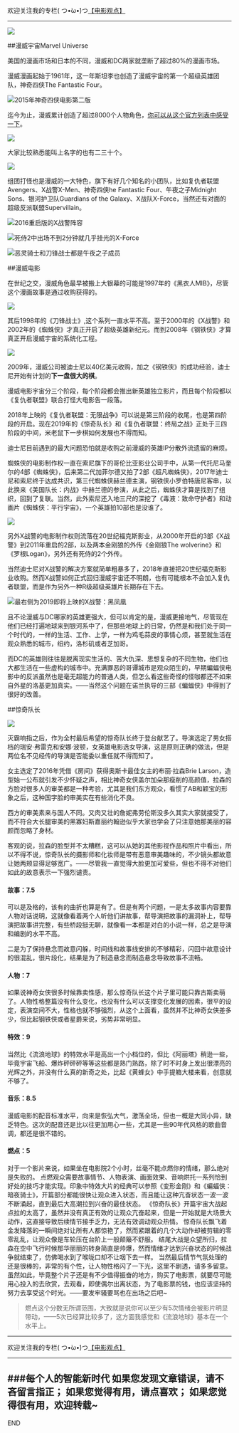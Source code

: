 欢迎关注我的专栏( つ•̀ω•́)つ[【电影观点】](https://www.jianshu.com/c/0c717dc93bed)

---

![](imgs/4324074-9f8a61b8bb15c75d.png?imageMogr2/auto-orient/strip%7CimageView2/2/w/1240)

##漫威宇宙Marvel Universe

美国的漫画市场和日本的不同，漫威和DC两家就垄断了超过80%的漫画市场。

漫威漫画起始于1961年，这一年斯坦李也创造了漫威宇宙的第一个超级英雄团队，神奇四侠The Fantastic Four。

![2015年神奇四侠电影第二版](imgs/4324074-d00f56e918f26314.png?imageMogr2/auto-orient/strip%7CimageView2/2/w/1240)


迄今为止，漫威累计创造了超过8000个人物角色，[你可以从这个官方列表中感受一下](https://www.marvel.com/comics/characters)。

![](imgs/4324074-c5cd5878ef727d19.png?imageMogr2/auto-orient/strip%7CimageView2/2/w/1240)

大家比较熟悉能叫上名字的也有二三十个。

![](imgs/4324074-cab0f1bd7e128dfc.png?imageMogr2/auto-orient/strip%7CimageView2/2/w/1240)

组团打怪也是漫威的一大特色，旗下有好几个知名的小团队，比如复仇者联盟Avengers、X战警X-Men、神奇四侠he Fantastic Four、午夜之子Midnight Sons、银河护卫队Guardians of the Galaxy、X战队X-Force，当然还有对面的超级反派联盟Supervillain。

![2016重启版的X战警阵容](imgs/4324074-3c56d25af61d419b.png?imageMogr2/auto-orient/strip%7CimageView2/2/w/1240)

![死侍2中出场不到2分钟就几乎挂光的X-Force](imgs/4324074-c8e885315c241f2d.png?imageMogr2/auto-orient/strip%7CimageView2/2/w/1240)

![恶灵骑士和刀锋战士都是午夜之子成员](imgs/4324074-f06920b888b912bf.png?imageMogr2/auto-orient/strip%7CimageView2/2/w/1240)

##漫威电影

在世纪之交，漫威角色最早被搬上大银幕的可能是1997年的《黑衣人MIB》，尽管这个漫画故事是通过收购获得的。

![](imgs/4324074-9e8ed8fe13bc6693.png?imageMogr2/auto-orient/strip%7CimageView2/2/w/1240)

其后1998年的《刀锋战士》,这个系列一直水平不高。至于2000年的《X战警》和2002年的《蜘蛛侠》才真正开启了超级英雄新纪元。而到2008年《钢铁侠》才算真正开启漫威宇宙的系统化工程。

![](imgs/4324074-755e59c06a2a5298.png?imageMogr2/auto-orient/strip%7CimageView2/2/w/1240)

2009年，漫威公司被迪士尼以40亿美元收购，加之《钢铁侠》的成功经验，迪士尼开始有计划的**下一盘很大的棋**。

漫威电影宇宙分三个阶段，每个阶段都会推出新英雄独立影片，而且每个阶段都以《复仇者联盟》联合打怪大电影告一段落。

2018年上映的《复仇者联盟：无限战争》可以说是第三阶段的收尾，也是第四阶段的开启。现在2019年的《惊奇队长》和《复仇者联盟：终局之战》正处于三四阶段的中间，米老鼠下一步棋如何发展也不得而知。

迪士尼目前遇到的最大问题恐怕就是收购之前漫威的英雄IP分散外流遗留的麻烦。

蜘蛛侠的电影制作权一直在索尼旗下的哥伦比亚影业公司手中，从第一代托尼马奎尔的4部《蜘蛛侠》，后来第二代加菲尔德又拍了2部《超凡蜘蛛侠》，2017年迪士尼和索尼终于达成共识，第三代蜘蛛侠赫兰德主演，钢铁侠小罗伯特唐尼客串，以此换来《美国队长：内战》中赫兰德的参演，从此之后，蜘蛛侠才算是找到了组织，回到了复联。当然，此外索尼还入地三尺的深挖了《毒液：致命守护者》和动画片《蜘蛛侠：平行宇宙》，一个英雄拍10部也是没谁了。

![](imgs/4324074-3330ca97ff2c5c04.png?imageMogr2/auto-orient/strip%7CimageView2/2/w/1240)

另外X战警的电影制作权则流落在20世纪福克斯影业，从2000年开启的3部《X战警》到2011年重启的2部，以及两本金刚狼的外传《金刚狼The wolverine》和《罗根Logan》，另外还有死侍的2个外传。

当然迪士尼对X战警的解决方案就简单粗暴多了，2018年直接把20世纪福克斯影业收购。然而X战警如何正式回归漫威宇宙还不明朗，也有可能根本不会加入复仇者联盟，而是作为另外一种R级超级英雄片长期存在下去。

![最右侧为2019即将上映的X战警：黑凤凰](imgs/4324074-7e5ae6c53b477bb3.png?imageMogr2/auto-orient/strip%7CimageView2/2/w/1240)

且不论漫威与DC哪家的英雄更强大，但可以肯定的是，漫威更接地气，尽管现在他们已经打遍地球来到银河系中了，但那些地球上的日常，仍然是和我们处于同一个时代的，一样的生活、工作、上学，一样为鸡毛蒜皮的事情心烦，甚至就生活在观众熟悉的城市，纽约，洛杉矶或者芝加哥。

而DC的英雄则往往是脱离现实生活的、苦大仇深、思想复杂的不同生物，他们也大都生活在一些虚构的城市中。充满罪恶的哥谭城市是观众陌生的，早期蝙蝠侠电影中的反派虽然也是毫无超能力的普通人类，但怎么看这些奇怪的怪咖都还不如来自外星的洛基更加真实。——当然这个问题在诺兰执导的三部《蝙蝠侠》中得到了很好的改善。

##惊奇队长

![](imgs/4324074-c1ee92c60bed37f6.png?imageMogr2/auto-orient/strip%7CimageView2/2/w/1240)

灭霸响指之后，作为全村最后希望的惊奇队长终于登台献艺了。导演选定了男女搭档的瑞安·弗雷克和安娜·波顿，女英雄电影选女导演，这是原则正确的做法，但是两位名不见经传的导演是否能委以重任就不得而知了。

女主选定了2016年凭借《房间》获得奥斯卡最佳女主的布丽·拉森Brie Larson，造型始一公布就引发不少怀疑之声，相比神奇女侠盖尔加朵那瘦削的高颜值，拉森的方脸对很多人的审美都是一种考验，尤其是我们东方观众，看惯了AB和颖宝的形象之后，这种国字脸的审美实在有些消化不良。

西方的审美素来与国人不同。又肉又壮的詹妮弗劳伦斯没多久其实大家就接受了，而不符合大长腿审美的黑寡妇斯嘉丽约翰逊似乎大家也学会了只注意她那美丽的容颜而忽略了身材。

客观的说，拉森的脸型并不太糟糕，这可以从她的其他影视作品和照片中看出，所以不得不说，惊奇队长的摄影师和化妆师是带有恶意审美趣味的，不少镜头都故意让她两颊显得足够宽广。——尽管我一直觉得大脸更加可爱些，但也不得不对他们如此的故意表示一下强烈谴责。

#### 故事：7.5

可以是及格的，该有的曲折也算是有了。但是有两个问题，一是太多故事内容要靠人物对话说明，这就像看着两个人听他们讲故事，帮导演把故事的漏洞补上，帮导演把故事讲完整，有些桥段挺无聊，就像看一本都是对白的小说一样，总之是导演和编剧的水平不高。

二是为了保持悬念而故意闪躲，时间线和故事线安排的不够精彩，闪回中故意设计的很混乱，很片段化，结果是为了制造悬念而制造悬念导致故事不流畅。

#### 人物：7

如果说神奇女侠很多时候靠卖性感，那么惊奇队长这个片子里可能只靠古斯卖萌了。人物性格整篇没有什么变化，也没有什么可以支撑变化发展的因素，很平的设定，表演空间不大，性格也就不够强烈，从这个上面看，虽然并不比神奇女侠差多少，但比起钢铁侠或者星爵来说，劣势非常明显。

#### 特效：9

当然比《流浪地球》的特效水平是高出一个小档位的，但比《阿丽塔》稍逊一些，毕竟宇宙飞船、爆炸砰砰砰等等这些都是熟门熟路，除了时不时身上发出很漂亮的光辉之外，并没有什么真的新奇之处，比起《黄蜂女》中手提箱大楼来看，创意就不够了。

#### 音乐：8.5

漫威电影的配音标准水平，向来是恢弘大气，激荡全场，但也一概是大同小异，缺乏特色。这次的配音还是比以往更加用心一些，尤其是一些90年代风格的歌曲音调，都还是很不错的。

#### 燃点：5

对于一个影片来说，如果坐在电影院2个小时，丝毫不能点燃你的情绪，那么绝对是失败的。
点燃观众需要故事情节、人物表演、画面效果、音响烘托一系列恰到好处的技巧才能实现。印象中特效大片的经典可以参照《变形金刚》和《蝙蝠侠：暗夜骑士》，开篇部分都能很快让观众进入状态，而且能让这种亢奋状态一波一波不断涌起，直到最后大高潮拉到兴奋的最佳状态。
《惊奇队长》开篇宇宙大战起点拉的太高了，虽然并没有真正有效的让观众亢奋起来，但是一开始就是大场景大动作，这直接导致后续情节接手乏力，无法有效调动观众热情。
惊奇队长飘飞着金发降落的一瞬间绝对让所有人都惊艳了，然而紧跟着的几个大动作却被剪辑的零零乱乱，让观众像是车轮压在台阶上一般颠簸不舒服。
结尾大战是众望所归，拉森在空中飞行时候那华丽丽的转身简直是帅爆，然而情绪才达到兴奋状态的时候战争就结束了，仿佛喝水到了喉咙口却不让咽下去一样。
当然最后情节气氛处理的还是很棒的，非常的有个性，让人物性格闪了一下光，这里不剧透，请多多留意。
虽然如此，毕竟整个片子还是有不少值得振奋的地方，购买了电影票，就要尽可能用心投入的去欣赏，去观看，即使偶尔出离状态，为了电影票的钱，也应该坚持的努力去享受这个时光。——要发牢骚要骂也在出场之后吧~

>燃点这个分数无所谓范围，大致就是说你可以至少有5次情绪会被影片明显带动，——5次已经算比较多了，这方面我感觉和《流浪地球》基本在一个水平上。











---
欢迎关注我的专栏( つ•̀ω•́)つ[【电影观点】](https://www.jianshu.com/c/0c717dc93bed)

---
###每个人的智能新时代
如果您发现文章错误，请不吝留言指正；
如果您觉得有用，请点喜欢；
如果您觉得很有用，欢迎转载~
---
END